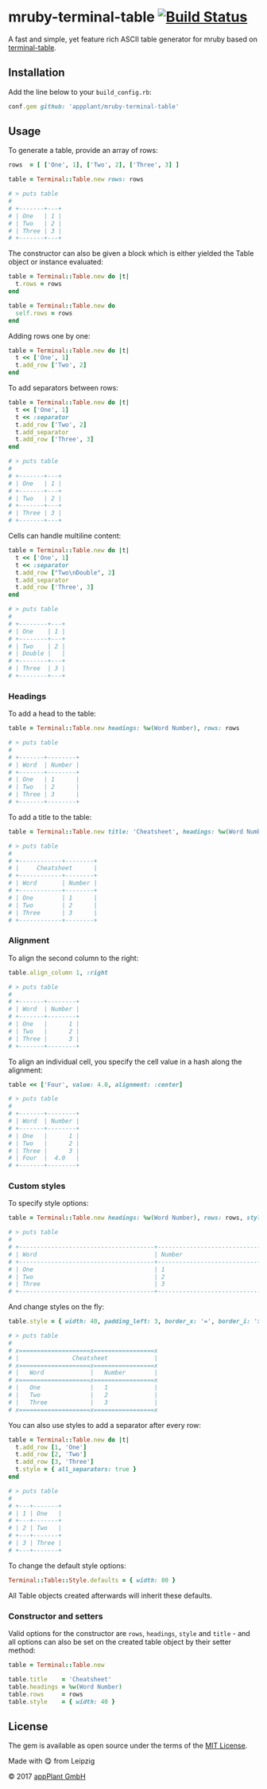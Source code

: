 # mruby-terminal-table [![Build Status](https://travis-ci.org/appPlant/mruby-terminal-table.svg?branch=master)](https://travis-ci.org/appPlant/mruby-terminal-table)

A fast and simple, yet feature rich ASCII table generator for mruby based on [terminal-table][terminal-table].

## Installation

Add the line below to your `build_config.rb`:

```ruby
conf.gem github: 'appplant/mruby-terminal-table'
```

## Usage

To generate a table, provide an array of rows:

```ruby
rows  = [ ['One', 1], ['Two', 2], ['Three', 3] ]

table = Terminal::Table.new rows: rows

# > puts table
#
# +-------+---+
# | One   | 1 |
# | Two   | 2 |
# | Three | 3 |
# +-------+---+
```

The constructor can also be given a block which is either yielded the Table object or instance evaluated:

```ruby
table = Terminal::Table.new do |t|
  t.rows = rows
end

table = Terminal::Table.new do
  self.rows = rows
end
```

Adding rows one by one:

```ruby
table = Terminal::Table.new do |t|
  t << ['One', 1]
  t.add_row ['Two', 2]
end
```

To add separators between rows:

```ruby
table = Terminal::Table.new do |t|
  t << ['One', 1]
  t << :separator
  t.add_row ['Two', 2]
  t.add_separator
  t.add_row ['Three', 3]
end

# > puts table
#
# +-------+---+
# | One   | 1 |
# +-------+---+
# | Two   | 2 |
# +-------+---+
# | Three | 3 |
# +-------+---+
```

Cells can handle multiline content:

```ruby
table = Terminal::Table.new do |t|
  t << ['One', 1]
  t << :separator
  t.add_row ["Two\nDouble", 2]
  t.add_separator
  t.add_row ['Three', 3]
end

# > puts table
#
# +--------+---+
# | One    | 1 |
# +--------+---+
# | Two    | 2 |
# | Double |   |
# +--------+---+
# | Three  | 3 |
# +--------+---+
```

### Headings

To add a head to the table:

```ruby
table = Terminal::Table.new headings: %w(Word Number), rows: rows

# > puts table
#
# +-------+--------+
# | Word  | Number |
# +-------+--------+
# | One   | 1      |
# | Two   | 2      |
# | Three | 3      |
# +-------+--------+
```

To add a title to the table:

```ruby
table = Terminal::Table.new title: 'Cheatsheet', headings: %w(Word Number), rows: rows

# > puts table
#
# +------------+--------+
# |     Cheatsheet      |
# +------------+--------+
# | Word       | Number |
# +------------+--------+
# | One        | 1      |
# | Two        | 2      |
# | Three      | 3      |
# +------------+--------+
```

### Alignment

To align the second column to the right:

```ruby
table.align_column 1, :right

# > puts table
#
# +-------+--------+
# | Word  | Number |
# +-------+--------+
# | One   |      1 |
# | Two   |      2 |
# | Three |      3 |
# +-------+--------+
```

To align an individual cell, you specify the cell value in a hash along the alignment:

```ruby
table << ['Four', value: 4.0, alignment: :center]

# > puts table
#
# +-------+--------+
# | Word  | Number |
# +-------+--------+
# | One   |      1 |
# | Two   |      2 |
# | Three |      3 |
# | Four  |  4.0   |
# +-------+--------+
```

### Custom styles

To specify style options:

```ruby
table = Terminal::Table.new headings: %w(Word Number), rows: rows, style: { width: 80 }

# > puts table
#
# +--------------------------------------+---------------------------------------+
# | Word                                 | Number                                |
# +--------------------------------------+---------------------------------------+
# | One                                  | 1                                     |
# | Two                                  | 2                                     |
# | Three                                | 3                                     |
# +--------------------------------------+---------------------------------------+
```

And change styles on the fly:

```ruby
table.style = { width: 40, padding_left: 3, border_x: '=', border_i: 'x' }

# > puts table
#
# x====================x=================x
# |               Cheatsheet             |
# x====================x=================x
# |   Word             |   Number        |
# x====================x=================x
# |   One              |   1             |
# |   Two              |   2             |
# |   Three            |   3             |
# x====================x=================x
```

You can also use styles to add a separator after every row:

```ruby
table = Terminal::Table.new do |t|
  t.add_row [1, 'One']
  t.add_row [2, 'Two']
  t.add_row [3, 'Three']
  t.style = { all_separators: true }
end

# > puts table
#
# +---+-------+
# | 1 | One   |
# +---+-------+
# | 2 | Two   |
# +---+-------+
# | 3 | Three |
# +---+-------+
```

To change the default style options:

```ruby
Terminal::Table::Style.defaults = { width: 80 }
```

All Table objects created afterwards will inherit these defaults.

### Constructor and setters

Valid options for the constructor are `rows`, `headings`, `style` and `title` - and all options can also be set on the created table object by their setter method:

```ruby
table = Terminal::Table.new

table.title    = 'Cheatsheet'
table.headings = %w(Word Number)
table.rows     = rows
table.style    = { width: 40 }
```

## License

The gem is available as open source under the terms of the [MIT License][license].

Made with :yum: from Leipzig

© 2017 [appPlant GmbH][appplant]

[terminal-table]: https://github.com/tj/terminal-table
[license]: http://opensource.org/licenses/MIT
[appplant]: www.appplant.de
